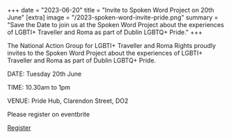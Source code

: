 +++
date = "2023-06-20"
title = "Invite to Spoken Word Project on 20th June"
[extra]
image = "/2023-spoken-word-invite-pride.png" 
summary = "Save the Date to join us at the Spoken Word Project about the experiences of LGBTI+ Traveller and Roma as part of Dublin LGBTQ+ Pride."
+++

The National Action Group for LGBTI+ Traveller and Roma Rights proudly invites to the Spoken Word Project about the experiences of LGBTI+ Traveller and Roma as part of Dublin LGBTQ+ Pride. 

DATE: Tuesday 20th June

TIME: 10.30am to 1pm

VENUE: Pride Hub, Clarendon Street, DO2

<div class="narrow-side-column">

Please register on eventbrite

<a class="button button--yellow" href="https://www.eventbrite.ie/e/national-action-group-for-lgbti-traveller-roma-rights-spoken-word-event-tickets-638730629507">Register</a>

</div>
